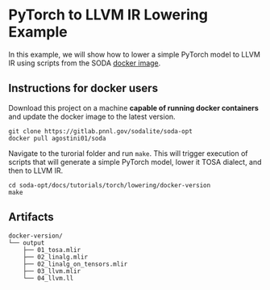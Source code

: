 # PyTorch to LLVM IR Lowering Example

In this example, we will show how to lower a simple PyTorch model to LLVM IR
using scripts from the SODA [docker image](https://hub.docker.com/r/agostini01/soda).

## Instructions for docker users

Download this project on a machine **capable of running docker containers** and
update the docker image to the latest version.


```
git clone https://gitlab.pnnl.gov/sodalite/soda-opt
docker pull agostini01/soda
```

Navigate to the turorial folder and run `make`. This will trigger execution of
scripts that will generate a simple PyTorch model, lower it TOSA dialect, and
then to LLVM IR.

```
cd soda-opt/docs/tutorials/torch/lowering/docker-version
make
```

## Artifacts

```
docker-version/
└── output
    ├── 01_tosa.mlir
    ├── 02_linalg.mlir
    ├── 02_linalg_on_tensors.mlir
    ├── 03_llvm.mlir
    └── 04_llvm.ll
```